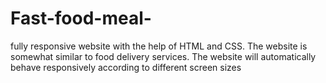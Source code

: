# Fast-food-meal-
fully responsive website with the help of HTML and CSS. The website is  somewhat similar to food delivery services. The website will automatically behave responsively according to different screen sizes

